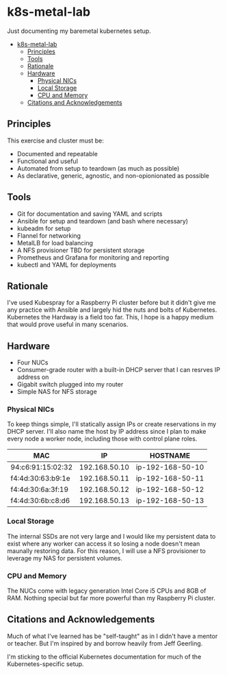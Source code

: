 # k8s-metal-lab

Just documenting my baremetal kubernetes setup. 

- [k8s-metal-lab](#k8s-metal-lab)
  - [Principles](#principles)
  - [Tools](#tools)
  - [Rationale](#rationale)
  - [Hardware](#hardware)
    - [Physical NICs](#physical-nics)
    - [Local Storage](#local-storage)
    - [CPU and Memory](#cpu-and-memory)
  - [Citations and Acknowledgements](#citations-and-acknowledgements)

## Principles

This exercise and cluster must be:

- Documented and repeatable
- Functional and useful
- Automated from setup to teardown (as much as possible)
- As declarative, generic, agnostic, and non-opionionated as possible

## Tools

- Git for documentation and saving YAML and scripts
- Ansible for setup and teardown (and bash where necessary)
- kubeadm for setup
- Flannel for networking
- MetalLB for load balancing
- A NFS provisioner TBD for persistent storage
- Prometheus and Grafana for monitoring and reporting
- kubectl and YAML for deployments

## Rationale

I've used Kubespray for a Raspberry Pi cluster before but it didn't give me any practice with Ansible and largely hid the nuts and bolts of Kubernetes. Kubernetes the Hardway is a field too far. This, I hope is a happy medium that would prove useful in many scenarios.

## Hardware

- Four NUCs
- Consumer-grade router with a built-in DHCP server that I can resrves IP address on
- Gigabit switch plugged into my router
- Simple NAS for NFS storage

### Physical NICs

To keep things simple, I'll statically assign IPs or create reservations in my DHCP server. I'll also name the host by IP address since I plan to make every node a worker node, including those with control plane roles.

|MAC|IP|HOSTNAME|
|---|---|---|
|94:c6:91:15:02:32|192.168.50.10|ip-192-168-50-10|
|f4:4d:30:63:b9:1e|192.168.50.11|ip-192-168-50-11|
|f4:4d:30:6a:3f:19|192.168.50.12|ip-192-168-50-12|
|f4:4d:30:6b:c8:d6|192.168.50.13|ip-192-168-50-13|

### Local Storage

The internal SSDs are not very large and I would like my persistent data to exist where any worker can access it so losing a node doesn't mean maunally restoring data. For this reason, I will use a NFS provisioner to leverage my NAS for persistent volumes.

### CPU and Memory

The NUCs come with legacy generation Intel Core i5 CPUs and 8GB of RAM. Nothing special but far more powerful than my Raspberry Pi cluster.

## Citations and Acknowledgements

Much of what I've learned has be "self-taught" as in I didn't have a mentor or teacher. But I'm inspired by and borrow heavily from Jeff Geerling.

I'm sticking to the official Kubernetes documentation for much of the Kubernetes-specific setup.